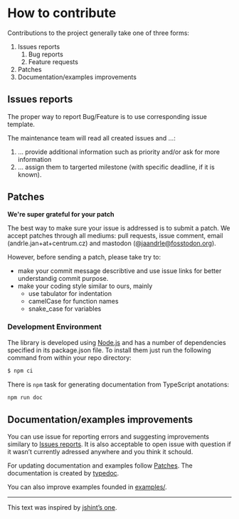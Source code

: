 # How to contribute
Contributions to the project generally take one of three forms:

1. Issues reports
    1. Bug reports
    1. Feature requests
1. Patches
1. Documentation/examples improvements

## Issues reports
The proper way to report Bug/Feature is to use corresponding issue template.

The maintenance team will read all created issues and …:

1. … provide additional information such as priority and/or ask for more information
1. … assign them to targerted milestone (with specific deadline, if it is known).

## Patches
__We're super grateful for your patch__

The best way to make sure your issue is addressed is to submit a patch.
We accept patches through all mediums: pull requests, issue
comment, email (andrle.jan+at+centrum.cz) and mastodon (@jaandrle@fosstodon.org).

However, before sending a patch, please take try to:

- make your commit message describtive and use issue links for better
understandig commit purpose.
- make your coding style similar to ours, mainly
	- use tabulator for indentation
	- camelCase for function names
	- snake\_case for variables

### Development Environment
The library is developed using [Node.js](http://nodejs.org/) and has
a number of dependencies specified in its package.json file.
To install them just run the following command from within your
repo directory:
```bash
$ npm ci
```
There is `npm` task for generating documentation from TypeScript anotations:
```bash
npm run doc
```

## Documentation/examples improvements
You can use issue for reporting errors and suggesting improvements
similary to [Issues reports](#issues-reports). It is also acceptable
to open issue with question if it wasn’t currently adressed anywhere
and you think it schould.

For updating documentation and examples follow [Patches](#Patches).
The documentation is created by [typedoc](https://github.com/TypeStrong/typedoc).

You can also improve examples founded in [examples/](./docs/examples/).

---
This text was inspired by
[jshint’s one](https://github.com/jshint/jshint/blob/master/CONTRIBUTING.md).
